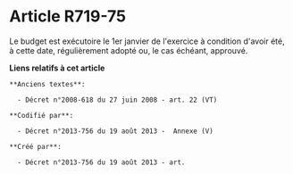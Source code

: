 # Article R719-75

Le budget est exécutoire le 1er janvier de l'exercice à condition d'avoir été, à cette date, régulièrement adopté ou, le cas
échéant, approuvé.

**Liens relatifs à cet article**

	**Anciens textes**:

	  - Décret n°2008-618 du 27 juin 2008 - art. 22 (VT)

	**Codifié par**:

	  - Décret n°2013-756 du 19 août 2013 -  Annexe (V)

	**Créé par**:

	  - Décret n°2013-756 du 19 août 2013 - art.

